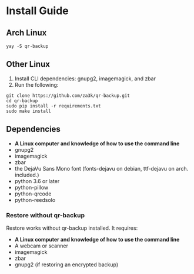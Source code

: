# Install Guide
## Arch Linux
    yay -S qr-backup

## Other Linux
1. Install CLI dependencies: gnupg2, imagemagick, and zbar
2. Run the following:

```
git clone https://github.com/za3k/qr-backup.git
cd qr-backup
sudo pip install -r requirements.txt
sudo make install
```

## Dependencies
- **A Linux computer and knowledge of how to use the command line**
- gnupg2
- imagemagick
- zbar
- the DejaVu Sans Mono font (fonts-dejavu on debian,  ttf-dejavu on arch. included.)
- python 3.6 or later
- python-pillow
- python-qrcode
- python-reedsolo

### Restore without qr-backup
Restore works without qr-backup installed. It requires:

- **A Linux computer and knowledge of how to use the command line**
- A webcam or scanner
- imagemagick
- zbar
- gnupg2 (if restoring an encrypted backup)
